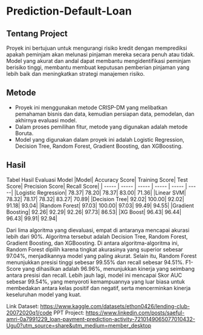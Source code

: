 # Prediction-Default-Loan

## Tentang Project
   Proyek ini bertujuan untuk mengurangi risiko kredit dengan memprediksi apakah peminjam akan melunasi pinjaman mereka secara penuh atau tidak. Model yang akurat dan andal dapat membantu mengidentifikasi peminjam berisiko tinggi, membantu membuat keputusan pemberian pinjaman yang lebih baik dan meningkatkan strategi manajemen risiko.

## Metode
* Proyek ini menggunakan metode CRISP-DM yang melibatkan pemahaman bisnis dan data, kemudian persiapan data, pemodelan, dan akhirnya evaluasi model.
* Dalam proses pemilihan fitur, metode yang digunakan adalah metode Boruta.
* Model yang digunakan dalam proyek ini adalah Logistic Regression, Decision Tree, Random Forest, Gradient Boosting, dan XGBoosting.

## Hasil
Tabel Hasil Evaluasi Model
|Model|	Accuracy Score|	Training Score|	Test Score|	Precision Score|	Recall Score|
| ----- | ----- | ----- | ----- | ----- | -----|
|Logistic Regression|	78.37|	78.20|	78.37|	83.00|	71.36|
|Linear SVM|	78.32|	78.17|	78.32|	83.27|	70.89|
|Decision Tree|	92.02|	100.00|	92.02|	91.18|	93.04|
|Random Forest|	97.03|	100.00|	97.03|	99.49|	94.55|
|Gradient Boosting|	92.26|	92.29|	92.26|	97.73|	86.53|
|XG Boost|	96.43|	96.44|	96.43|	99.91|	92.94|

  Dari lima algoritma yang dievaluasi, empat di antaranya mencapai akurasi lebih dari 90%. Algoritma tersebut adalah Decision Tree, Random Forest, Gradient Boosting, dan XGBoosting. Di antara algoritma-algoritma ini, Random Forest dipilih karena tingkat akurasinya yang superior sebesar 97.04%, menjadikannya model yang paling akurat. Selain itu, Random Forest menunjukkan presisi tinggi sebesar 99.55% dan recall sebesar 94.51%. F1-Score yang dihasilkan adalah 96.96%, menunjukkan kinerja yang seimbang antara presisi dan recall. Lebih jauh lagi, model ini mencapai Skor AUC sebesar 99.54%, yang menyoroti kemampuannya yang luar biasa untuk membedakan antara kelas positif dan negatif, serta mencerminkan kinerja keseluruhan model yang kuat.

Link Dataset: https://www.kaggle.com/datasets/ethon0426/lending-club-20072020q1/code
PPT Project: https://www.linkedin.com/posts/saeful-amri-0a7991229_loan-payment-prediction-activity-7210149065077010432-Ugu0?utm_source=share&utm_medium=member_desktop
